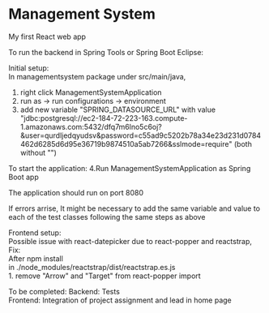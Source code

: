 # Management System

My first React web app

To run the backend in Spring Tools or Spring Boot Eclipse:

Initial setup:                        
  In managementsystem package under src/main/java,                        
  1. right click ManagementSystemApplication
  2. run as -> run configurations -> environment
  3. add new variable "SPRING_DATASOURCE_URL" with value "jdbc:postgresql://ec2-184-72-223-163.compute-1.amazonaws.com:5432/dfq7m6lno5c6oj?&user=qurdljedqyudsv&password=c55ad9c5202b78a34e23d231d0784462d6285d6d95e36719b9874510a5ab7266&sslmode=require" (both without "")
  
To start the application:
  4.Run ManagementSystemApplication as Spring Boot app

The application should run on port 8080

If errors arrise,
It might be necessary to add the same variable and value to each of the test classes following the same steps as above 


Frontend setup:                                                 
  Possible issue with react-datepicker due to react-popper and reactstrap,                
  Fix:                                        
      After npm install                                                                 
      in ./node_modules/reactstrap/dist/reactstrap.es.js                                          
      1. remove "Arrow" and "Target" from react-popper import                                       
    
    
To be completed:
  Backend: Tests                                                                 
  Frontend: Integration of project assignment and lead in home page
